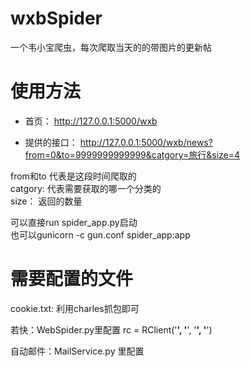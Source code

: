 # wxbSpider

一个韦小宝爬虫，每次爬取当天的的带图片的更新帖   

# 使用方法   

* 首页： http://127.0.0.1:5000/wxb  

* 提供的接口： http://127.0.0.1:5000/wxb/news?from=0&to=9999999999999&catgory=旅行&size=4

from和to 代表是这段时间爬取的   
catgory: 代表需要获取的哪一个分类的    
size： 返回的数量  

可以直接run spider_app.py启动    
也可以gunicorn -c gun.conf spider_app:app  


# 需要配置的文件   
cookie.txt: 利用charles抓包即可  

若快：WebSpider.py里配置 rc = RClient('****', '****', '****', '****')

自动邮件：MailService.py 里配置 


